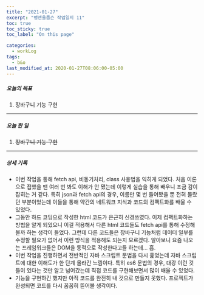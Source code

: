 ```yaml
---
title: "2021-01-27"
excerpt: "뱅앤올룹슨 작업일지 11"
toc: true
toc_sticky: true
toc_label: "On this page"

categories:
  - workLog
tags:
  - b&o
last_modified_at: 2020-01-27T08:06:00-05:00
---
```


##### 오늘의 목표

1. 장바구니 기능 구현

---

##### 오늘 한 일

1. ~~장바구니 기능 구현~~

---

##### 상세 기록

- 이번 작업을 통해 fetch api, 비동기처리, class 사용법을 익히게 되었다. 처음 이론으로 접했을 땐 여러 번 봐도 이해가 안 됐는데 이렇게 실습을 통해 배우니 조금 감이 잡히는 거 같다. 특히 json과 fetch api의 경우, 이름만 몇 번 들어봤을 뿐 전혀 몰랐던 부분이었는데 이들을 통해 약간의 네트워크 지식과 코드의 컴팩트화를 배울 수 있었다.
- 그동안 하드 코딩으로 작성한 html 코드가 은근히 신경쓰였다. 이제 컴팩트화하는 방법을 알게 되었으니 이걸 적용해서 다른 html 코드들도 fetch api를 통해 수정해볼까 하는 생각이 들었다. 그런데 다른 코드들은 장바구니 기능처럼 데이터 일부를 수정할 필요가 없어서 이런 방식을 적용해도 되는지 모르겠다. 알아보니 요즘 나오는 프레임워크들은 DOM을 동적으로 작성한다고들 하는데... 흠.
- 이번 작업을 진행하면서 전반적인 자바 스크립트 문법을 다시 훑었는데 자바 스크립트에 대한 이해도가 한 단계 올라간 느낌이다. 특히 es6 문법의 경우, 대강 이런 것들이 있다는 것만 알고 넘어갔는데 직접 코드를 구현해보면서 많이 배울 수 있었다.
- 기능을 구현하긴 했지만 아직 코드를 완전히 내 것으로 만들지 못했다. 프로젝트가 완성되면 코드를 다시 꼼꼼히 뜯어볼 생각이다.

